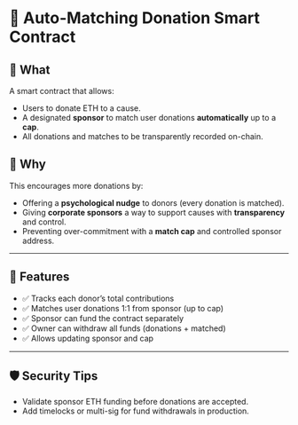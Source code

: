 # 🤝 Auto-Matching Donation Smart Contract

## 📝 What 

A smart contract that allows:

- Users to donate ETH to a cause.
- A designated **sponsor** to match user donations **automatically** up to a **cap**.
- All donations and matches to be transparently recorded on-chain.

## 🎯 Why

This encourages more donations by:

- Offering a **psychological nudge** to donors (every donation is matched).
- Giving **corporate sponsors** a way to support causes with **transparency** and control.
- Preventing over-commitment with a **match cap** and controlled sponsor address.

---

## 🔧 Features

- ✅ Tracks each donor’s total contributions
- ✅ Matches user donations 1:1 from sponsor (up to cap)
- ✅ Sponsor can fund the contract separately
- ✅ Owner can withdraw all funds (donations + matched)
- ✅ Allows updating sponsor and cap

---

## 🛡 Security Tips

- Validate sponsor ETH funding before donations are accepted.
- Add timelocks or multi-sig for fund withdrawals in production.
